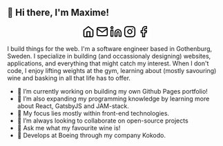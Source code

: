 ## 👋 Hi there, I'm Maxime!

<p align='center'>
<a href="https://www.youtube.com/watch?v=dQw4w9WgXcQ" target="_blank" title="Homepage"><img height="28" src="https://raw.githubusercontent.com/feathericons/feather/master/icons/home.svg"></a>
<a href="mailto:maxime.koitsalu@gmail.com?subject=Mail from Github" target="_blank" title="LinkedIn"><img height="28"  src="https://raw.githubusercontent.com/feathericons/feather/master/icons/mail.svg"></a>
<a href="https://www.linkedin.com/in/maximekoitsalu/" target="_blank" title="LinkedIn"><img height="28"  src="https://raw.githubusercontent.com/feathericons/feather/master/icons/linkedin.svg"></a>
<a href="https://www.instagram.com/maxomaten/" target="_blank" title="Instagram"><img height="28" src="https://raw.githubusercontent.com/feathericons/feather/master/icons/instagram.svg"></i></a>
<a href="https://www.facebook.com/maximekoitsalu" target="_blank" title="Facebook"><img  height="28" src="https://raw.githubusercontent.com/feathericons/feather/master/icons/facebook.svg"></a>
</p>

I build things for the web. I'm a software engineer based in Gothenburg, Sweden. I specialize in building (and occassionaly designing) websites, applications, and everything that might catch my interest. When I don't code, I enjoy lifting weights at the gym, learning about (mostly savouring) wine and basking in all that life has to offer.

- 🔭 I’m currently working on building my own Github Pages portfolio!
- 🌱 I’m also expanding my programming knowledge by learning more about React, GatsbyJS and JAM-stack.
- 🧠 My focus lies mostly within front-end technologies.
- 👯 I’m always looking to collaborate on open-source projects
- 💬 Ask me what my favourite wine is!
- 📌 Develops at Boeing through my company Kokodo.
